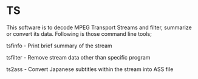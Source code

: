 # TS
This software is to decode MPEG Transport Streams and filter, summarize or convert its data.
Following is those command line tools;

tsfinfo - Print brief summary of the stream

tsfilter - Remove stream data other than specific program

ts2ass - Convert Japanese subtitles within the stream into ASS file
